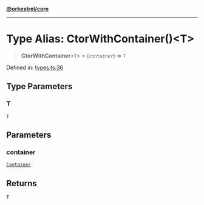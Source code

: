 [**@orkestrel/core**](../index.md)

***

# Type Alias: CtorWithContainer()\<T\>

> **CtorWithContainer**\<`T`\> = (`container`) => `T`

Defined in: [types.ts:36](https://github.com/orkestrel/core/blob/cbe5b2d7b027ca6f0f1301ef32750afb69b4764b/src/types.ts#L36)

## Type Parameters

### T

`T`

## Parameters

### container

[`Container`](../classes/Container.md)

## Returns

`T`
